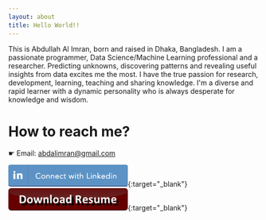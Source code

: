 ```yaml
---
layout: about
title: Hello World!!
---
```

This is Abdullah Al Imran, born and raised in Dhaka, Bangladesh. I am a passionate programmer, Data Science/Machine Learning professional and a researcher. Predicting unknowns, discovering patterns and revealing useful insights from data excites me the most. I have the true passion for research, development, learning, teaching and sharing knowledge. I'm a diverse and rapid learner with a dynamic personality who is always desperate for knowledge and wisdom.

# How to reach me?

☛ Email: [abdalimran@gmail.com](mailto:abdalimran@gmail.com)

[![button alt btn](images/connect-linkedin.png)](https://linkedin.com/in/abdalimran){:target="_blank"}
[![button alt btn](images/download-resume.png)](https://drive.google.com/file/d/1Giz-L5cfi6OirPBBeJiz6PJqXHlzqn2A/view?usp=sharing){:target="_blank"}

